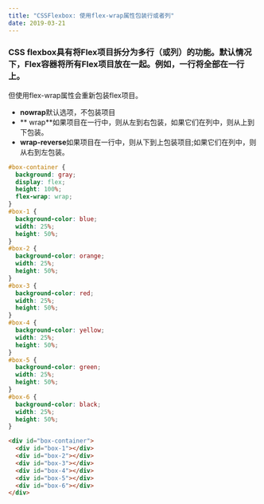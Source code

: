 ```yaml
---
title: "CSSFlexbox: 使用flex-wrap属性包装行或者列"
date: 2019-03-21
---
```


### CSS flexbox具有将Flex项目拆分为多行（或列）的功能。默认情况下，Flex容器将所有Flex项目放在一起。例如，一行将全部在一行上。
但使用flex-wrap属性会重新包装flex项目。
* **nowrap**默认选项，不包装项目
* ** wrap**如果项目在一行中，则从左到右包装，如果它们在列中，则从上到下包装。
* **wrap-reverse**如果项目在一行中，则从下到上包装项目;如果它们在列中，则从右到左包装。

```css
#box-container {
  background: gray;
  display: flex;
  height: 100%;
  flex-wrap: wrap;
}
#box-1 {
  background-color: blue;
  width: 25%;
  height: 50%;
}
#box-2 {
  background-color: orange;
  width: 25%;
  height: 50%;
}
#box-3 {
  background-color: red;
  width: 25%;
  height: 50%;
}
#box-4 {
  background-color: yellow;
  width: 25%;
  height: 50%;
}
#box-5 {
  background-color: green;
  width: 25%;
  height: 50%;
}
#box-6 {
  background-color: black;
  width: 25%;
  height: 50%;
}
```

```html
<div id="box-container">
  <div id="box-1"></div>
  <div id="box-2"></div>
  <div id="box-3"></div>
  <div id="box-4"></div>
  <div id="box-5"></div>
  <div id="box-6"></div>
</div>
```
